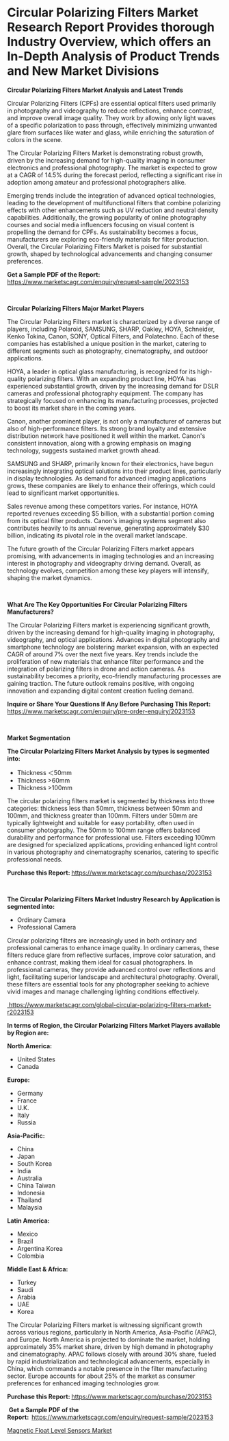 <p><h1>Circular Polarizing Filters Market Research Report Provides thorough Industry Overview, which offers an In-Depth Analysis of Product Trends and New Market Divisions</h1></p><p><strong>Circular Polarizing Filters Market Analysis and Latest Trends</strong></p>
<p><p>Circular Polarizing Filters (CPFs) are essential optical filters used primarily in photography and videography to reduce reflections, enhance contrast, and improve overall image quality. They work by allowing only light waves of a specific polarization to pass through, effectively minimizing unwanted glare from surfaces like water and glass, while enriching the saturation of colors in the scene.</p><p>The Circular Polarizing Filters Market is demonstrating robust growth, driven by the increasing demand for high-quality imaging in consumer electronics and professional photography. The market is expected to grow at a CAGR of 14.5% during the forecast period, reflecting a significant rise in adoption among amateur and professional photographers alike. </p><p>Emerging trends include the integration of advanced optical technologies, leading to the development of multifunctional filters that combine polarizing effects with other enhancements such as UV reduction and neutral density capabilities. Additionally, the growing popularity of online photography courses and social media influencers focusing on visual content is propelling the demand for CPFs. As sustainability becomes a focus, manufacturers are exploring eco-friendly materials for filter production. Overall, the Circular Polarizing Filters Market is poised for substantial growth, shaped by technological advancements and changing consumer preferences.</p></p>
<p><strong>Get a Sample PDF of the Report:&nbsp;</strong> <a href="https://www.marketscagr.com/enquiry/request-sample/2023153?utm_campaign=3553&utm_medium=2&utm_source=Github&utm_content=ia&utm_term=06042025&utm_id=circular-polarizing-filters">https://www.marketscagr.com/enquiry/request-sample/2023153</a></p>
<p>&nbsp;</p>
<p><strong>Circular Polarizing Filters Major Market Players</strong></p>
<p><p>The Circular Polarizing Filters market is characterized by a diverse range of players, including Polaroid, SAMSUNG, SHARP, Oakley, HOYA, Schneider, Kenko Tokina, Canon, SONY, Optical Filters, and Polatechno. Each of these companies has established a unique position in the market, catering to different segments such as photography, cinematography, and outdoor applications.</p><p>HOYA, a leader in optical glass manufacturing, is recognized for its high-quality polarizing filters. With an expanding product line, HOYA has experienced substantial growth, driven by the increasing demand for DSLR cameras and professional photography equipment. The company has strategically focused on enhancing its manufacturing processes, projected to boost its market share in the coming years.</p><p>Canon, another prominent player, is not only a manufacturer of cameras but also of high-performance filters. Its strong brand loyalty and extensive distribution network have positioned it well within the market. Canon's consistent innovation, along with a growing emphasis on imaging technology, suggests sustained market growth ahead.</p><p>SAMSUNG and SHARP, primarily known for their electronics, have begun increasingly integrating optical solutions into their product lines, particularly in display technologies. As demand for advanced imaging applications grows, these companies are likely to enhance their offerings, which could lead to significant market opportunities.</p><p>Sales revenue among these competitors varies. For instance, HOYA reported revenues exceeding $5 billion, with a substantial portion coming from its optical filter products. Canon's imaging systems segment also contributes heavily to its annual revenue, generating approximately $30 billion, indicating its pivotal role in the overall market landscape.</p><p>The future growth of the Circular Polarizing Filters market appears promising, with advancements in imaging technologies and an increasing interest in photography and videography driving demand. Overall, as technology evolves, competition among these key players will intensify, shaping the market dynamics.</p></p>
<p>&nbsp;</p>
<p><strong>What Are The Key Opportunities For Circular Polarizing Filters Manufacturers?</strong></p>
<p><p>The Circular Polarizing Filters market is experiencing significant growth, driven by the increasing demand for high-quality imaging in photography, videography, and optical applications. Advances in digital photography and smartphone technology are bolstering market expansion, with an expected CAGR of around 7% over the next five years. Key trends include the proliferation of new materials that enhance filter performance and the integration of polarizing filters in drone and action cameras. As sustainability becomes a priority, eco-friendly manufacturing processes are gaining traction. The future outlook remains positive, with ongoing innovation and expanding digital content creation fueling demand.</p></p>
<p><strong>Inquire or Share Your Questions If Any Before Purchasing This Report:</strong> <a href="https://www.marketscagr.com/enquiry/pre-order-enquiry/2023153?utm_campaign=3553&utm_medium=2&utm_source=Github&utm_content=ia&utm_term=06042025&utm_id=circular-polarizing-filters">https://www.marketscagr.com/enquiry/pre-order-enquiry/2023153</a></p>
<p>&nbsp;</p>
<p><strong>Market Segmentation</strong></p>
<p><strong>The Circular Polarizing Filters Market Analysis by types is segmented into:</strong></p>
<p><ul><li>Thickness ＜50mm</li><li>Thickness >60mm</li><li>Thickness >100mm</li></ul></p>
<p><p>The circular polarizing filters market is segmented by thickness into three categories: thickness less than 50mm, thickness between 50mm and 100mm, and thickness greater than 100mm. Filters under 50mm are typically lightweight and suitable for easy portability, often used in consumer photography. The 50mm to 100mm range offers balanced durability and performance for professional use. Filters exceeding 100mm are designed for specialized applications, providing enhanced light control in various photography and cinematography scenarios, catering to specific professional needs.</p></p>
<p><strong>Purchase this Report:&nbsp;</strong><a href="https://www.marketscagr.com/purchase/2023153?utm_campaign=3553&utm_medium=2&utm_source=Github&utm_content=ia&utm_term=06042025&utm_id=circular-polarizing-filters">https://www.marketscagr.com/purchase/2023153</a></p>
<p>&nbsp;</p>
<p><strong>The Circular Polarizing Filters Market Industry Research by Application is segmented into:</strong></p>
<p><ul><li>Ordinary Camera</li><li>Professional Camera</li></ul></p>
<p><p>Circular polarizing filters are increasingly used in both ordinary and professional cameras to enhance image quality. In ordinary cameras, these filters reduce glare from reflective surfaces, improve color saturation, and enhance contrast, making them ideal for casual photographers. In professional cameras, they provide advanced control over reflections and light, facilitating superior landscape and architectural photography. Overall, these filters are essential tools for any photographer seeking to achieve vivid images and manage challenging lighting conditions effectively.</p></p>
<p><a href="https://www.marketscagr.com/global-circular-polarizing-filters-market-r2023153?utm_campaign=3553&utm_medium=2&utm_source=Github&utm_content=ia&utm_term=06042025&utm_id=circular-polarizing-filters">&nbsp;https://www.marketscagr.com/global-circular-polarizing-filters-market-r2023153</a></p>
<p><strong>In terms of Region, the Circular Polarizing Filters Market Players available by Region are:</strong></p>
<p>
    <p> <strong> North America: </strong>
        <ul>
            <li>United States</li>
            <li>Canada</li>
        </ul>
        </p> 
    <p> <strong> Europe: </strong>
        <ul>
            <li>Germany</li>
            <li>France</li>
            <li>U.K.</li>
            <li>Italy</li>
            <li>Russia</li>
        </ul>
        </p> 
    <p> <strong> Asia-Pacific: </strong>
        <ul>
            <li>China</li>
            <li>Japan</li>
            <li>South Korea</li>
            <li>India</li>
            <li>Australia</li>
            <li>China Taiwan</li>
            <li>Indonesia</li>
            <li>Thailand</li>
            <li>Malaysia</li>
        </ul>
        </p> 
    <p> <strong> Latin America: </strong>
        <ul>
            <li>Mexico</li>
            <li>Brazil</li>
            <li>Argentina Korea</li>
            <li>Colombia</li>
        </ul>
        </p> 
    <p> <strong> Middle East & Africa: </strong>
        <ul>
            <li>Turkey</li>
            <li>Saudi</li>
            <li>Arabia</li>
            <li>UAE</li>
            <li>Korea</li>
        </ul>
    </p>
    </p>
<p><p>The Circular Polarizing Filters market is witnessing significant growth across various regions, particularly in North America, Asia-Pacific (APAC), and Europe. North America is projected to dominate the market, holding approximately 35% market share, driven by high demand in photography and cinematography. APAC follows closely with around 30% share, fueled by rapid industrialization and technological advancements, especially in China, which commands a notable presence in the filter manufacturing sector. Europe accounts for about 25% of the market as consumer preferences for enhanced imaging technologies grow.</p></p>
<p><strong>Purchase this Report: </strong><a href="https://www.marketscagr.com/purchase/2023153?utm_campaign=3553&utm_medium=2&utm_source=Github&utm_content=ia&utm_term=06042025&utm_id=circular-polarizing-filters">https://www.marketscagr.com/purchase/2023153</a></p>
<p>&nbsp;<strong>Get a Sample PDF of the Report:&nbsp;&nbsp;</strong><a href="https://www.marketscagr.com/enquiry/request-sample/2023153?utm_campaign=3553&utm_medium=2&utm_source=Github&utm_content=ia&utm_term=06042025&utm_id=circular-polarizing-filters">https://www.marketscagr.com/enquiry/request-sample/2023153</a></p>
<p><strong></strong></p>
<p><p><a href="https://github.com/storcweithzg/Market-Research-Report-List-1/blob/main/magnetic-float-level-sensors-market.md?utm_campaign=3553&utm_medium=2&utm_source=Github&utm_content=ia&utm_term=06042025&utm_id=circular-polarizing-filters">Magnetic Float Level Sensors Market</a></p></p>